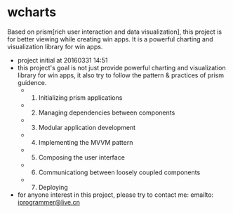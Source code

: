 # wcharts
Based on prism[rich user interaction and data visualization], this project is for better viewing while creating win apps. It is a powerful charting and visualization library for win apps.
- project initial at 20160331 14:51
- this project's goal is not just provide powerful charting and visualization library for win apps, it also try to follow the pattern & practices of prism guidence.
  - 1. Initializing prism applications
  - 2. Managing dependencies between components
  - 3. Modular application development
  - 4. Implementing the MVVM pattern
  - 5. Composing the user interface
  - 6. Communicationg between loosely coupled components
  - 7. Deploying
- for anyone interest in this project, please try to contact me: emailto: iprogrammer@live.cn
